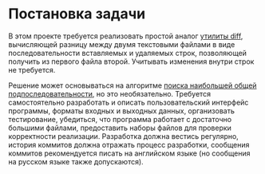 # Постановка задачи

В этом проекте требуется реализовать простой аналог [утилиты diff](https://ru.wikipedia.org/wiki/Diff),
вычисляющей разницу между двумя текстовыми файлами в виде последовательности вставляемых и удаляемых строк,
позволяющей получить из первого файла второй. Учитывать изменения внутри строк не требуется.

Решение может основываться на алгоритме [поиска наибольшей общей подпоследовательности](https://en.wikipedia.org/wiki/Longest_common_subsequence_problem), 
но это необязательно. Требуется самостоятельно разработать и описать пользовательский 
интерфейс программы, форматы входных и выходных данных, организовать тестирование, убедиться, 
что программа работает с достаточно большими файлами, предоставить наборы файлов для проверки 
корректности реализации. Разработка должна вестись регулярно, история коммитов должна отражать 
процесс разработки, сообщения коммитов рекомендуется писать на английском языке 
(но сообщения на русском языке также допускаются).